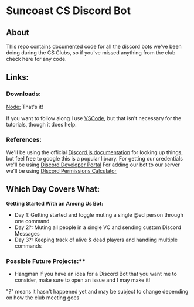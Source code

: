 # Suncoast CS Discord Bot

## About

This repo contains documented code for all the discord bots we've been doing during the CS Clubs, so if you've missed anything from the club check here for any code.

## Links:

### Downloads:

[Node:](https://nodejs.org/en/) That's it!

If you want to follow along I use [VSCode](https://code.visualstudio.com), but that isn't necessary for the tutorials, though it does help.

### References:

We'll be using the official [Discord.js documentation](https://discord.js.org/#/) for looking up things, but feel free to google this is a popular library.
For getting our credentials we'll be using [Discord Developer Portal](https://discord.com/developers/applications)
For adding our bot to our server we'll be using [DIscord Permissions Calculator](https://discordapi.com/permissions.html)

## Which Day Covers What:

**Getting Started With an Among Us Bot:**

* Day 1: Getting started and toggle muting a single @ed person through one command
* Day 2?: Muting all people in a single VC and sending custom Discord Messages
* Day 3?: Keeping track of alive & dead players and handling multiple commands

### Possible Future Projects:**
* Hangman
If you have an idea for a Discord Bot that you want me to consider, make sure to open an issue and I may make it!

"?" means it hasn't happened yet and may be subject to change depending on how the club meeting goes